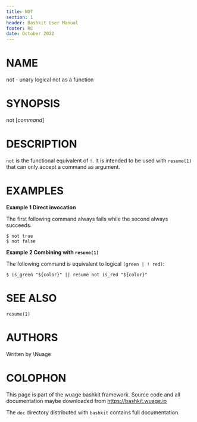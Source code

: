 ```yaml
---
title: NOT
section: 1
header: Bashkit User Manual
footer: RC
date: October 2022
---
```


# NAME

not - unary logical not as a function

# SYNOPSIS

not [*command*]

# DESCRIPTION

`not` is the functional equivalent of `!`. It is intended to be used with
`resume(1)` that can only accept a command as argument.

# EXAMPLES

  **Example 1 Direct invocation**

  The first following command always fails while the second always succeeds.

    $ not true
    $ not false

  **Example 2 Combining with `resume(1)`**

  The following command is equivalent to logical `(green | ! red)`:

    $ is_green "${color}" || resume not is_red "${color}"

# SEE ALSO

`resume(1)`

# AUTHORS
Written by \\Nuage

# COLOPHON
This page is part of the wuage bashkit framework. Source code and all
documentation maybe downloaded from <https://bashkit.wuage.io>

The `doc` directory distributed with `bashkit` contains full documentation.
